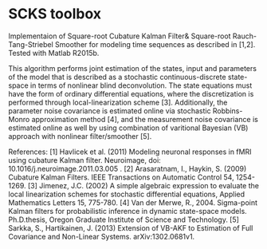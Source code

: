 # SCKS toolbox

Implementaion of Square-root Cubature Kalman Filter& Square-root Rauch-Tang-Striebel Smoother for modeling time sequences as described in [1,2]. Tested with Matlab R2015b.

This algorithm performs joint estimation of the states, input and parameters of the model that is described as a stochastic continuous-discrete state-space in terms of nonlinear blind deconvolution. The state equations must have the form of ordinary differential equations, where the discretization is performed through local-linearization scheme [3]. Additionally, the parameter noise covariance is estimated online via stochastic Robbins-Monro approximation method [4], and the measurement noise covariance is estimated online as well by using combination of varitional Bayesian (VB) approach with nonlinear filter/smoother [5].

References:
[1] Havlicek et al. (2011) Modeling neuronal responses in fMRI using cubature Kalman filter. Neuroimage, doi: 10.1016/j.neuroimage.2011.03.005 .
[2] Arasaratnam, I., Haykin, S. (2009) Cubature Kalman Filters. IEEE Transactions on Automatic Control 54, 1254-1269.
[3] Jimenez, J.C. (2002) A simple algebraic expression to evaluate the local linearization schemes for stochastic differential equations, Applied Mathematics Letters 15, 775-780.
[4] Van der Merwe, R., 2004. Sigma-point Kalman filters for probabilistic inference in dynamic state-space models. Ph.D.thesis, Oregon Graduate Institute of Science and Technology.
[5] Sarkka, S., Hartikainen, J. (2013) Extension of VB-AKF to Estimation of Full Covariance and Non-Linear Systems. arXiv:1302.0681v1.
